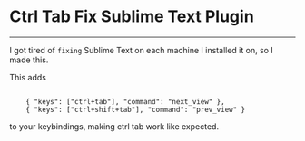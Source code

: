 # Ctrl Tab Fix Sublime Text Plugin
----------------------------------
I got tired of `fixing` Sublime Text on each machine I installed it on, so I made this.

This adds 
```

    { "keys": ["ctrl+tab"], "command": "next_view" },
    { "keys": ["ctrl+shift+tab"], "command": "prev_view" }

```
to your keybindings, making ctrl tab work like expected.